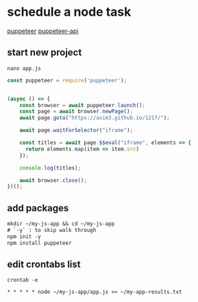 # schedule a node task

[puppeteer](https://github.com/puppeteer/puppeteer/)
[puppeteer-api](https://github.com/puppeteer/puppeteer/blob/v5.2.1/docs/api.md#frameevalselector-pagefunction-args)


## start new project
`nano app.js`
```js
const puppeteer = require('puppeteer');


(async () => {
    const browser = await puppeteer.launch();
    const page = await browser.newPage();
    await page.goto("https://asim3.github.io/1217/");

    await page.waitForSelector("iframe");

    const titles = await page.$$eval("iframe", elements => {
      return elements.map(item => item.src)
    });

    console.log(titles);

    await browser.close();
})();
```


## add packages
```txt
mkdir ~/my-js-app && cd ~/my-js-app
# `-y` : to skip walk through
npm init -y 
npm install puppeteer
```


## edit crontabs list 
`crontab -e`
```text
* * * * * node ~/my-js-app/app.js >> ~/my-app-results.txt
```
